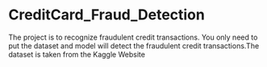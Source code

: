 # CreditCard_Fraud_Detection
The project is to recognize fraudulent credit transactions. You only need to put the dataset and model will detect the fraudulent credit transactions.The dataset is taken from the Kaggle Website
